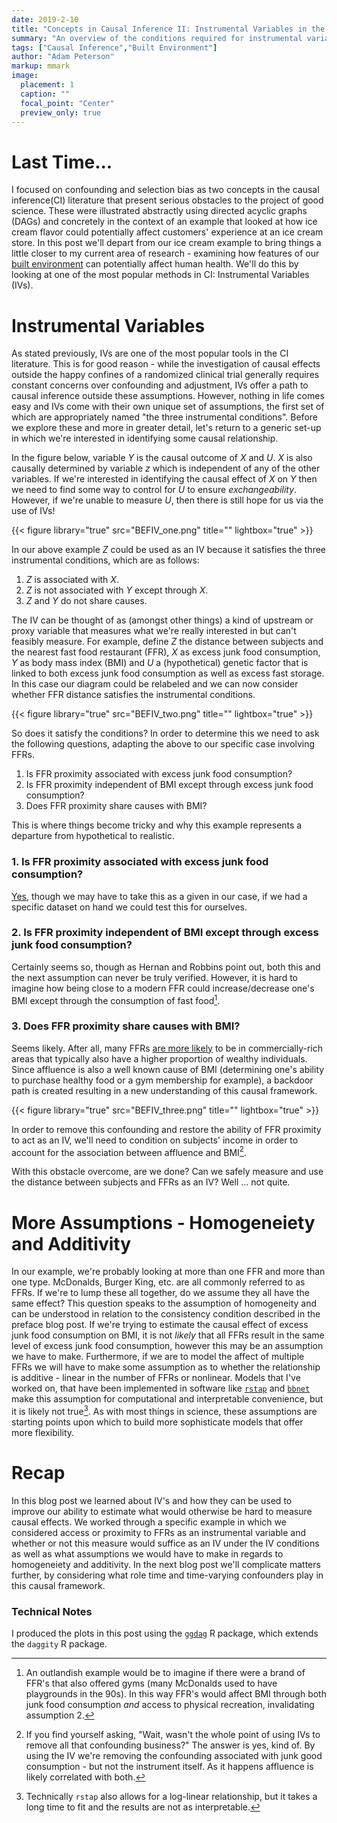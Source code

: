 ```yaml
---
date: 2019-2-10
title: "Concepts in Causal Inference II: Instrumental Variables in the Built Environment"
summary: "An overview of the conditions required for instrumental variables and an example application in the built environment"
tags: ["Causal Inference","Built Environment"]
author: "Adam Peterson"
markup: mmark
image:
  placement: 1
  caption: ""
  focal_point: "Center"
  preview_only: true 
---
```


# Last Time...

I focused on confounding and selection bias as two concepts in the causal inference(CI) literature that present 
serious obstacles to the project of good science. These were illustrated abstractly using directed acyclic
graphs (DAGs) and concretely in the context of an example that looked at how ice cream flavor could potentially affect
customers' experience at an ice cream store. In this post we'll depart from our ice cream example to
bring things a little closer to my current area of research - examining how features of our [built environment](https://en.wikipedia.org/wiki/Built_environment)
can potentially affect human health. We'll do this by looking at one of the most popular methods in 
CI: Instrumental Variables (IVs).


# Instrumental Variables

As stated previously, IVs are one of the most popular tools in the CI literature. This is for good reason - while the investigation of causal effects outside the 
happy confines of a randomized clinical trial generally requires constant concerns over confounding and adjustment, IVs offer a path to causal inference outside these assumptions.
However, nothing in life comes easy and IVs come with their own unique set of assumptions, the first set of which are appropriately named "the three instrumental conditions".
Before we explore these and more in greater detail, let's return to a generic set-up in which we're interested in identifying some causal relationship. 

In the figure below, variable $Y$ is the causal outcome of $X$ and $U$. $X$ is also causally determined by variable $z$ which is independent of any of the other variables.
If we're interested in identifying the causal effect of $X$ on $Y$ then we need to find some way to control for $U$ to ensure *exchangeability*. However,
if we're unable to measure $U$, then there is still hope for us via the use of IVs!

{{< figure library="true" src="BEFIV_one.png" title="" lightbox="true" >}}

In our above example $Z$ could be used as an IV because it satisfies the three instrumental conditions, which are as follows:
1. $Z$ is associated with $X$.
2. $Z$ is not associated with $Y$ except through $X$.
3. $Z$ and $Y$ do not share causes.

The IV can be thought of as (amongst other things) a kind of upstream or proxy variable that measures what we're really interested in but can't feasibly measure.
For example, define $Z$ the distance between subjects and the nearest fast food restaurant (FFR), 
$X$ as excess junk food consumption, $Y$ as body mass index (BMI) and $U$ a (hypothetical) genetic factor that is linked to both excess junk food consumption
as well as excess fast storage. In this case our diagram could be relabeled and we can now consider whether FFR distance satisfies the 
instrumental conditions.


{{< figure library="true" src="BEFIV_two.png" title="" lightbox="true" >}}

So does it satisfy the conditions? In order to determine this we need to ask the following questions, adapting the above to our specific case involving FFRs.

1. Is FFR proximity associated with excess junk food consumption?
2. Is FFR proximity independent of BMI except through excess junk food consumption?
3. Does FFR proximity share causes with BMI?

This is where things become tricky and why this example represents a departure from hypothetical to realistic.

### 1. Is FFR proximity associated with excess junk food consumption? 

[Yes](https://www.ncbi.nlm.nih.gov/pmc/articles/PMC2661452/), though we may have to take this as a given in our case, if we had a specific dataset on hand we could test this for ourselves.

### 2. Is FFR proximity independent of BMI except through excess junk food consumption?

Certainly seems so, though as Hernan and Robbins point out, both this and the next assumption can never be truly verified. However, it is hard to imagine how being close to a modern FFR could 
increase/decrease one's BMI except through the consumption of fast food[^1]. 

### 3.  Does FFR proximity share causes with BMI?

Seems likely. After all, many FFRs [are more likely](https://www.ncbi.nlm.nih.gov/pmc/articles/PMC4252601/) to be in commercially-rich areas that typically
also have a higher proportion of wealthy individuals. Since affluence is also a well known cause of BMI 
(determining one's ability to purchase healthy food or a gym membership for example), a backdoor path is created resulting in a new understanding of
this causal framework.


{{< figure library="true" src="BEFIV_three.png" title="" lightbox="true" >}}

In order to remove this confounding and restore the ability of FFR proximity to act as an IV, we'll need to condition on subjects' income in order to account
for the association between affluence and BMI[^2].

With this obstacle overcome, are we done? Can we safely measure and use the distance between subjects and FFRs as an IV? Well ... not quite.


# More Assumptions - Homogeneiety and Additivity

In our example, we're probably looking at more than one FFR and more than one type. McDonalds, Burger King, etc. are all commonly referred to as FFRs.
If we're to lump these all together, do we assume they all have the same effect?  This question speaks to the assumption of homogeneity and can be understood
in relation to the consistency condition described in the preface blog post. If we're trying to estimate the causal effect of excess junk food consumption on
BMI, it is not *likely* that all FFRs result in the same level of excess junk food consumption, however this may be an assumption we have to make. Furthermore,
if we are to  model the affect of multiple FFRs we will have to make some assumption as to whether the relationship is additive - linear in the number of FFRs
or nonlinear. Models that I've worked on, that have been implemented in software like [`rstap`](https://biostatistics4socialimpact.github.io/rstap) and [`bbnet`](https://apeterson91.github.io/bbnet/) 
make this assumption for computational and interpretable convenience, but it is likely not true[^3]. As with most things in science, these assumptions 
are starting points upon which to build more sophisticate models that offer more flexibility.


# Recap

In this blog post we learned about IV's and how they can be used to improve our ability to estimate what would otherwise be hard to measure causal effects.
We worked through a specific example in which we considered access or proximity to FFRs as an instrumental variable and whether or not this 
measure would suffice as an IV under the IV conditions as well as what assumptions we would have to make in regards to homogeneiety and additivity. 
In the next blog post we'll complicate matters further, by considering what role time and time-varying confounders play in this causal framework.




[^1]:An outlandish example would be to imagine if there were a brand of FFR's that also offered gyms (many McDonalds used to have playgrounds in the 90s). In this way FFR's would affect BMI through both
junk food consumption *and* access to physical recreation, invalidating assumption 2.
[^2]: If you find yourself asking, "Wait, wasn't the whole point of using IVs to remove all that confounding business?" The answer is yes, kind of. By using the IV we're removing the confounding associated with junk good consumption - but not the instrument itself. As it happens affluence is likely correlated with both.
[^3]: Technically `rstap` also allows for a log-linear relationship, but it takes a long time to fit and the results are not as interpretable.

### Technical Notes

I produced the plots in this post using the [`ggdag`](https://cran.r-project.org/web/packages/ggdag/vignettes/intro-to-ggdag.html) R package, which extends the `daggity` R package.
